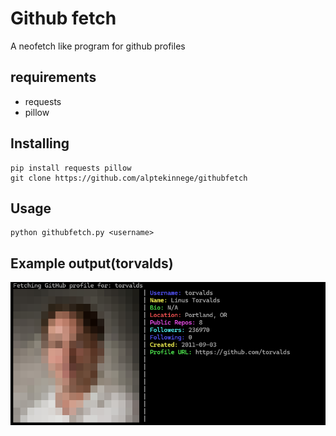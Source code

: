 # Github fetch

A neofetch like program for github profiles

## requirements
- requests
- pillow

## Installing
```
pip install requests pillow
git clone https://github.com/alptekinnege/githubfetch
```

## Usage
```
python githubfetch.py <username>
```
## Example output(torvalds)
![example image](screenshot.png)
